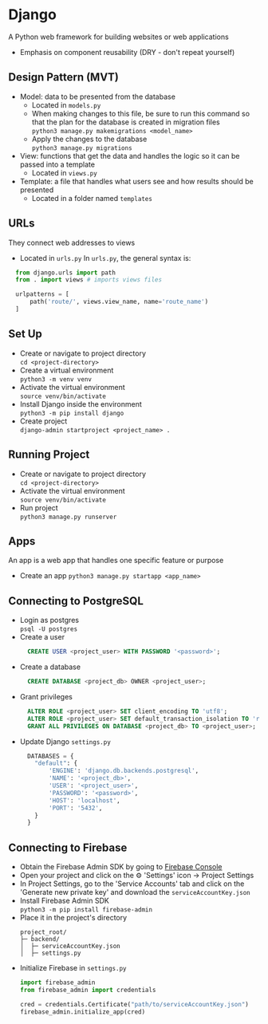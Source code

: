 # Django
A Python web framework for building websites or web applications
- Emphasis on component reusability (DRY - don't repeat yourself)

## Design Pattern (MVT)
- Model: data to be presented from the database
  - Located in `models.py`
  - When making changes to this file, be sure to run this command so that the plan for the database is created in migration files\
    `python3 manage.py makemigrations <model_name>`
  - Apply the changes to the database\
    `python3 manage.py migrations`
- View: functions that get the data and handles the logic so it can be passed into a template
  - Located in `views.py` 
- Template: a file that handles what users see and how results should be presented
  - Located in a folder named `templates`
 
## URLs
They connect web addresses to views
- Located in `urls.py`
In `urls.py`, the general syntax is:
```python
  from django.urls import path
  from . import views # imports views files

  urlpatterns = [
      path('route/', views.view_name, name='route_name')
  ]
```
  
## Set Up
- Create or navigate to project directory\
  `cd <project-directory>`
- Create a virtual environment\
  `python3 -m venv venv`
- Activate the virtual environment\
  `source venv/bin/activate`
- Install Django inside the environment\
  `python3 -m pip install django`
- Create project\
  `django-admin startproject <project_name> .`

## Running Project
- Create or navigate to project directory\
  `cd <project-directory>`
- Activate the virtual environment\
  `source venv/bin/activate`
- Run project\
  `python3 manage.py runserver`

## Apps
An app is a web app that handles one specific feature or purpose
- Create an app
  `python3 manage.py startapp <app_name>`

## Connecting to PostgreSQL
- Login as postgres\
  `psql -U postgres`
- Create a user
  ```sql
    CREATE USER <project_user> WITH PASSWORD '<password>';
  ```
- Create a database
  ```sql
    CREATE DATABASE <project_db> OWNER <project_user>;
  ```
- Grant privileges
  ```sql
    ALTER ROLE <project_user> SET client_encoding TO 'utf8';
    ALTER ROLE <project_user> SET default_transaction_isolation TO 'read committed';
    GRANT ALL PRIVILEGES ON DATABASE <project_db> TO <project_user>;
  ```
- Update Django `settings.py`
  ```python
    DATABASES = {
      "default": {
          'ENGINE': 'django.db.backends.postgresql',
          'NAME': '<project_db>',
          'USER': '<project_user>',
          'PASSWORD': '<password>',
          'HOST': 'localhost',
          'PORT': '5432',
      }
    }
  ```

## Connecting to Firebase
- Obtain the Firebase Admin SDK by going to <a href="https://firebase.google.com/?gclsrc=aw.ds&gad_source=1&gad_campaignid=12211052842&gbraid=0AAAAADpUDOgjkaEAAY1Df3S7qeMlE4ZwJ&gclid=CjwKCAjwu9fHBhAWEiwAzGRC_0lJvSlqrJ8P6moempR3H1R9dY5Oo3wL9Xxkn8cuV9JS8KaBBqMhghoCLW4QAvD_BwE">Firebase Console</a>
- Open your project and click on the ⚙️ 'Settings' icon -> Project Settings
- In Project Settings, go to the 'Service Accounts' tab and click on the 'Generate new private key' and download the `serviceAccountKey.json`
- Install Firebase Admin SDK\
  `python3 -m pip install firebase-admin`
- Place it in the project's directory
  ```
  project_root/
  ├─ backend/
  │  ├─ serviceAccountKey.json
  │  ├─ settings.py
  ```
- Initialize Firebase in `settings.py`
  ```python
  import firebase_admin
  from firebase_admin import credentials
  
  cred = credentials.Certificate("path/to/serviceAccountKey.json")
  firebase_admin.initialize_app(cred)

  ```
